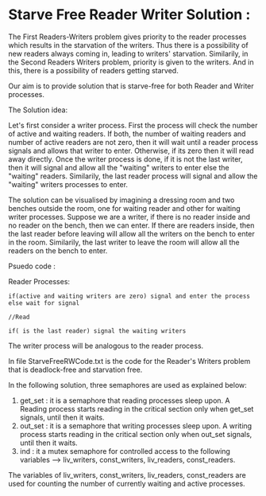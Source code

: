 # Starve Free Reader Writer Solution :
The First Readers-Writers problem gives priority to the reader processes which results in the starvation of the writers. Thus there is a possibility of new readers always coming in, leading to writers' starvation. Similarily, in the Second Readers Writers problem, priority is given to the writers. And in this, there is a possibility of readers getting starved. 

Our aim is to provide solution that is starve-free for both Reader and Writer processes.

The Solution idea:

Let's first consider a writer process. First the process will check the number of active and waiting readers. If both, the number of waiting readers and number of active readers are not zero, then it will wait until a reader process signals and allows that writer to enter. Otherwise, if its zero then it will read away directly. Once the writer process is done, if it is not the last writer, then it will signal and allow all the "waiting" writers to enter else the "waiting" readers. Similarily, the last reader process will signal and allow the "waiting" writers processes to enter.

The solution can be visualised by imagining a dressing room and two benches outside the room, one for waiting reader and other for waiting writer processes. Suppose we are a writer, if there is no reader inside and no reader on the bench, then we can enter. If there are readers inside, then the last reader before leaving will allow all the writers on the bench to enter in the room. Similarily, the last writer to leave the room will allow all the readers on the bench to enter.

Psuedo code :

Reader Processes:
```
if(active and waiting writers are zero) signal and enter the process else wait for signal

//Read

if( is the last reader) signal the waiting writers
```
The writer process will be analogous to the reader process.

In file StarveFreeRWCode.txt is the code for the Reader's Writers problem that is deadlock-free and starvation free.

In the following solution, three semaphores are used as explained below:

1. get_set : it is a semaphore that reading processes sleep upon. A Reading process starts reading in the critical section only when get_set signals, until then it waits. 
2. out_set : it is a semaphore that writing processes sleep upon. A writing process starts reading in the critical section only when out_set signals, until then it waits. 
3. ind : it a mutex semaphore for controlled access to the following variables --> liv_writers, const_writers, liv_readers, const_readers.

The variables of liv_writers, const_writers, liv_readers, const_readers are used for counting the number of currently waiting and active processes.
